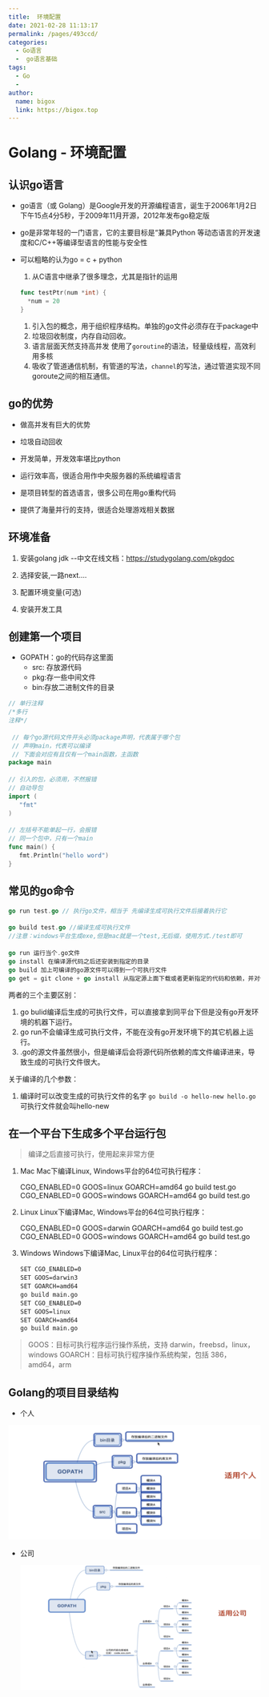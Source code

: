 ```yaml
---
title:  环境配置
date: 2021-02-28 11:13:17
permalink: /pages/493ccd/
categories:
  - Go语言
  -  go语言基础
tags:
  - Go
  - 
author: 
  name: bigox
  link: https://bigox.top
---
```

# Golang - 环境配置

## 认识go语言

-  go语言（或 Golang）是Google开发的开源编程语言，诞生于2006年1月2日下午15点4分5秒，于2009年11月开源，2012年发布go稳定版

- go是非常年轻的一门语言，它的主要目标是“兼具Python 等动态语言的开发速度和C/C++等编译型语言的性能与安全性

- 可以粗略的认为go = c + python

  1. 从C语言中继承了很多理念，尤其是指针的运用

  ```go
  func testPtr(num *int) {
    *num = 20
  }
  ```

  1. 引入包的概念，用于组织程序结构。单独的go文件必须存在于package中
  2. 垃圾回收制度，内存自动回收。
  3. 语言层面天然支持高并发
     使用了`goroutine`的语法，轻量级线程，高效利用多核
  4. 吸收了管道通信机制，有管道的写法，`channel`的写法，通过管道实现不同goroute之间的相互通信。

## go的优势

- 做高并发有巨大的优势

- 垃圾自动回收

- 开发简单，开发效率堪比python

- 运行效率高，很适合用作中央服务器的系统编程语言

- 是项目转型的首选语言，很多公司在用go重构代码

- 提供了海量并行的支持，很适合处理游戏相关数据

## 环境准备

1. 安装golang jdk --中文在线文档：https://studygolang.com/pkgdoc
2. 选择安装,一路next....

3. 配置环境变量(可选)

4. 安装开发工具

## 创建第一个项目

- GOPATH：go的代码存这里面
  - src: 存放源代码
  - pkg:存一些中间文件
  - bin:存放二进制文件的目录

```go
// 单行注释
/*多行
注释*/

 // 每个go源代码文件开头必须package声明，代表属于哪个包
 // 声明main，代表可以编译
 // 下面会对应有且仅有一个main函数，主函数
package main

// 引入的包，必须用，不然报错
// 自动导包
import (
   "fmt"
)

// 左括号不能单起一行，会报错
// 同一个包中，只有一个main
func main() {
   fmt.Println("hello word")
}
```

## 常见的go命令

```go
go run test.go // 执行go文件，相当于 先编译生成可执行文件后接着执行它

go build test.go //编译生成可执行文件
//注意：windows平台生成exe,但是mac就是一个test,无后缀，使用方式./test即可

go run 运行当个.go文件
go install 在编译源代码之后还安装到指定的目录
go build 加上可编译的go源文件可以得到一个可执行文件
go get = git clone + go install 从指定源上面下载或者更新指定的代码和依赖，并对他们进行编译和安装
```

两者的三个主要区别：

1. go bulid编译后生成的可执行文件，可以直接拿到同平台下但是没有go开发环境的机器下运行。
2. go run不会编译生成可执行文件，不能在没有go开发环境下的其它机器上运行。
3. .go的源文件虽然很小，但是编译后会将源代码所依赖的库文件编译进来，导致生成的可执行文件很大。

关于编译的几个参数：

1. 编译时可以改变生成的可执行文件的名字
   `go build -o hello-new hello.go` 可执行文件就会叫hello-new

## 在一个平台下生成多个平台运行包

> 编译之后直接可执行，使用起来非常方便

1. Mac
   Mac下编译Linux, Windows平台的64位可执行程序：

   CGO_ENABLED=0 GOOS=linux GOARCH=amd64 go build test.go
   CGO_ENABLED=0 GOOS=windows GOARCH=amd64 go build test.go

2. Linux
   Linux下编译Mac, Windows平台的64位可执行程序：

   CGO_ENABLED=0 GOOS=darwin GOARCH=amd64 go build test.go
   CGO_ENABLED=0 GOOS=windows GOARCH=amd64 go build test.go

3. Windows
   Windows下编译Mac, Linux平台的64位可执行程序：

   ```sh
   SET CGO_ENABLED=0
   SET GOOS=darwin3
   SET GOARCH=amd64
   go build main.go
   SET CGO_ENABLED=0
   SET GOOS=linux
   SET GOARCH=amd64
   go build main.go
   ```

   

> GOOS：目标可执行程序运行操作系统，支持 darwin，freebsd，linux，windows
> GOARCH：目标可执行程序操作系统构架，包括 386，amd64，arm

## Golang的项目目录结构

- 个人

![image-20210228114456941](https://raw.githubusercontent.com/daniuEvan/pictrues/main/Typora/image-20210228114456941.png)

- 公司

  ![image-20210228114609916](https://raw.githubusercontent.com/daniuEvan/pictrues/main/Typora/image-20210228114609916.png)